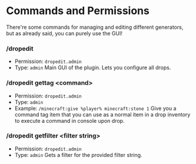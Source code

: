# Commands and Permissions

There're some commands for managing and editing different generators, but as already said, you can purely use the GUI!

### /dropedit
- Permission: `dropedit.admin`
- Type: `admin`
Main GUI of the plugin. Lets you configure all drops.

### /dropedit gettag \<command\>
- Permission: `dropedit.admin`
- Type: `admin`
- Example: `/minecraft:give %player% minecraft:stone 1`
Give you a command tag item that you can use as a normal item in a drop inventory to execute a command in console upon drop.

### /dropedit getfilter \<filter string\>
- Permission: `dropedit.admin`
- Type: `admin`
Gets a filter for the provided filter string.